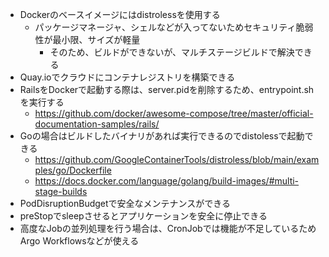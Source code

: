 - Dockerのベースイメージにはdistrolessを使用する
    - パッケージマネージャ、シェルなどが入ってないためセキュリティ脆弱性が最小限、サイズが軽量
        - そのため、ビルドができないが、マルチステージビルドで解決できる
- Quay.ioでクラウドにコンテナレジストリを構築できる
- RailsをDockerで起動する際は、server.pidを削除するため、entrypoint.shを実行する
    - https://github.com/docker/awesome-compose/tree/master/official-documentation-samples/rails/
- Goの場合はビルドしたバイナリがあれば実行できるのでdistolessで起動できる
    - https://github.com/GoogleContainerTools/distroless/blob/main/examples/go/Dockerfile
    - https://docs.docker.com/language/golang/build-images/#multi-stage-builds
- PodDisruptionBudgetで安全なメンテナンスができる
- preStopでsleepさせるとアプリケーションを安全に停止できる
- 高度なJobの並列処理を行う場合は、CronJobでは機能が不足しているためArgo Workflowsなどが使える
